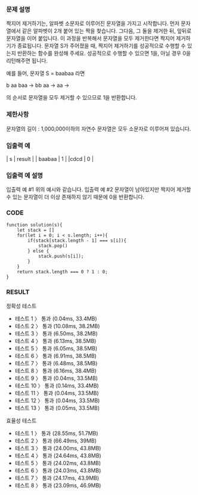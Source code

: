 ### 문제 설명

짝지어 제거하기는, 알파벳 소문자로 이루어진 문자열을 가지고 시작합니다. 먼저 문자열에서 같은 알파벳이 2개 붙어 있는 짝을 찾습니다. 그다음, 그 둘을 제거한 뒤, 앞뒤로 문자열을 이어 붙입니다. 이 과정을 반복해서 문자열을 모두 제거한다면 짝지어 제거하기가 종료됩니다. 문자열 S가 주어졌을 때, 짝지어 제거하기를 성공적으로 수행할 수 있는지 반환하는 함수를 완성해 주세요. 성공적으로 수행할 수 있으면 1을, 아닐 경우 0을 리턴해주면 됩니다.

예를 들어, 문자열 S = baabaa 라면

b aa baa → bb aa → aa →

의 순서로 문자열을 모두 제거할 수 있으므로 1을 반환합니다.

### 제한사항

문자열의 길이 : 1,000,000이하의 자연수
문자열은 모두 소문자로 이루어져 있습니다.

### 입출력 예

| s | result |
| baabaa | 1 |
|cdcd | 0 |

### 입출력 예 설명

입출력 예 #1
위의 예시와 같습니다.
입출력 예 #2
문자열이 남아있지만 짝지어 제거할 수 있는 문자열이 더 이상 존재하지 않기 때문에 0을 반환합니다.

### CODE

```
function solution(s){
    let stack = []
    for(let i = 0; i < s.length; i++){
        if(stack[stack.length - 1] === s[i]){
            stack.pop()
        } else {
            stack.push(s[i]);
        }
    }
    return stack.length === 0 ? 1 : 0;
}
```

### RESULT

정확성 테스트

- 테스트 1 〉 통과 (0.04ms, 33.4MB)
- 테스트 2 〉 통과 (10.08ms, 38.2MB)
- 테스트 3 〉 통과 (6.50ms, 38.2MB)
- 테스트 4 〉 통과 (6.13ms, 38.5MB)
- 테스트 5 〉 통과 (6.05ms, 38.5MB)
- 테스트 6 〉 통과 (6.91ms, 38.5MB)
- 테스트 7 〉 통과 (6.48ms, 38.5MB)
- 테스트 8 〉 통과 (6.16ms, 38.4MB)
- 테스트 9 〉 통과 (0.04ms, 33.5MB)
- 테스트 10 〉 통과 (0.14ms, 33.4MB)
- 테스트 11 〉 통과 (0.04ms, 33.5MB)
- 테스트 12 〉 통과 (0.04ms, 33.5MB)
- 테스트 13 〉 통과 (0.05ms, 33.5MB)

효율성 테스트

- 테스트 1 〉 통과 (28.55ms, 51.7MB)
- 테스트 2 〉 통과 (66.49ms, 39MB)
- 테스트 3 〉 통과 (24.00ms, 43.8MB)
- 테스트 4 〉 통과 (24.64ms, 43.8MB)
- 테스트 5 〉 통과 (24.02ms, 43.8MB)
- 테스트 6 〉 통과 (24.03ms, 43.8MB)
- 테스트 7 〉 통과 (24.17ms, 43.9MB)
- 테스트 8 〉 통과 (23.09ms, 46.9MB)

